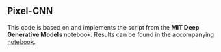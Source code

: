 ## Pixel-CNN
This code is based on and implements the script from the __MIT Deep Generative Models__ notebook. 
Results can be found in the accompanying [notebook](https://github.com/alirezaghl/6.S978-Deep-Generative-Models-MIT/blob/main/Assignment-2/pset2.ipynb).
